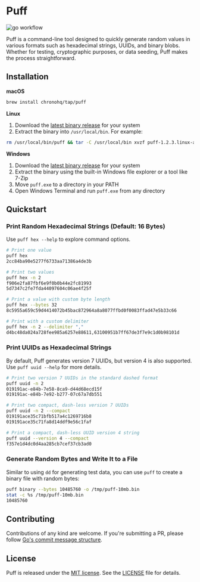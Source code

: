 # Puff

![go workflow](https://github.com/chronohq/puff/actions/workflows/go.yml/badge.svg)

Puff is a command-line tool designed to quickly generate random values
in various formats such as hexadecimal strings, UUIDs, and binary blobs.
Whether for testing, cryptographic purposes, or data seeding, Puff makes
the process straightforward.

## Installation

**macOS**

```bash
brew install chronohq/tap/puff
```

**Linux**

1. Download the [latest binary release](https://github.com/chronohq/puff/releases/latest) for your system
2. Extract the binary into `/usr/local/bin`. For example:

```bash
rm /usr/local/bin/puff && tar -C /usr/local/bin xvzf puff-1.2.3.linux-amd64.tar.gz
```

**Windows**

1. Download the [latest binary release](https://github.com/chronohq/puff/releases/latest) for your system
2. Extract the binary using the built-in Windows file explorer or a tool like 7-Zip
3. Move `puff.exe` to a directory in your PATH
4. Open Windows Terminal and run `puff.exe` from any directory

## Quickstart

### Print Random Hexadecimal Strings (Default: 16 Bytes)

Use `puff hex --help` to explore command options.

```bash
# Print one value
puff hex
2cc84ba90e5277f6733aa71386a4de3b

# Print two values
puff hex -n 2
f906e2fa87fbf6e9f0b0b44e2fc81993
5d7347c2fe7fda44097604c06ae4f25f

# Print a value with custom byte length
puff hex --bytes 32
8c5955a659c59d4414072b45bac872964a8a8077ffbd0f0083ffad47e5b33c66

# Print with a custom delimiter
puff hex -n 2 --delimiter ","
d4bc48da024a728fee985a6257e88611,63100951b7ff67de3f7e9c1d0b98101d
```

### Print UUIDs as Hexadecimal Strings

By default, Puff generates version 7 UUIDs, but version 4 is also supported.
Use `puff uuid --help` for more details.

```bash
# Print two version 7 UUIDs in the standard dashed format
puff uuid -n 2
019191ac-e84b-7e58-8ca9-d44d68ecd15f
019191ac-e84b-7e92-b277-07c67a7db551

# Print two compact, dash-less version 7 UUIDs
puff uuid -n 2 --compact
019191ace35c71bfb517a4c1269716b8
019191ace35c71fa8d14ddf9e56c1faf

# Print a compact, dash-less UUID version 4 string
puff uuid --version 4 --compact
f357e1d4dc0d4aa285cb7cef37cb3ad0
```

### Generate Random Bytes and Write It to a File

Similar to using `dd` for generating test data, you can use `puff` to create a binary file with random bytes:

```bash
puff binary --bytes 10485760 -o /tmp/puff-10mb.bin
stat -c %s /tmp/puff-10mb.bin
10485760
```

## Contributing

Contributions of any kind are welcome.
If you're submitting a PR, please follow [Go's commit message structure](https://go.dev/wiki/CommitMessage).

## License

Puff is released under the [MIT license](https://opensource.org/license/MIT).
See the [LICENSE](LICENSE) file for details.
